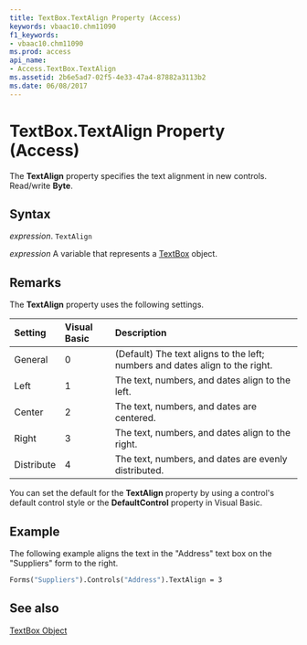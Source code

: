 ```yaml
---
title: TextBox.TextAlign Property (Access)
keywords: vbaac10.chm11090
f1_keywords:
- vbaac10.chm11090
ms.prod: access
api_name:
- Access.TextBox.TextAlign
ms.assetid: 2b6e5ad7-02f5-4e33-47a4-87882a3113b2
ms.date: 06/08/2017
---
```



# TextBox.TextAlign Property (Access)

The  **TextAlign** property specifies the text alignment in new controls. Read/write **Byte**.


## Syntax

 _expression_. `TextAlign`

 _expression_ A variable that represents a [TextBox](Access.TextBox.md) object.


## Remarks

The  **TextAlign** property uses the following settings.



|**Setting**|**Visual Basic**|**Description**|
|:-----|:-----|:-----|
|General|0|(Default) The text aligns to the left; numbers and dates align to the right.|
|Left|1|The text, numbers, and dates align to the left.|
|Center|2|The text, numbers, and dates are centered.|
|Right|3|The text, numbers, and dates align to the right.|
|Distribute|4|The text, numbers, and dates are evenly distributed.|

You can set the default for the  **TextAlign** property by using a control's default control style or the **DefaultControl** property in Visual Basic.


## Example

The following example aligns the text in the "Address" text box on the "Suppliers" form to the right.


```vb
Forms("Suppliers").Controls("Address").TextAlign = 3
```


## See also


[TextBox Object](Access.TextBox.md)


